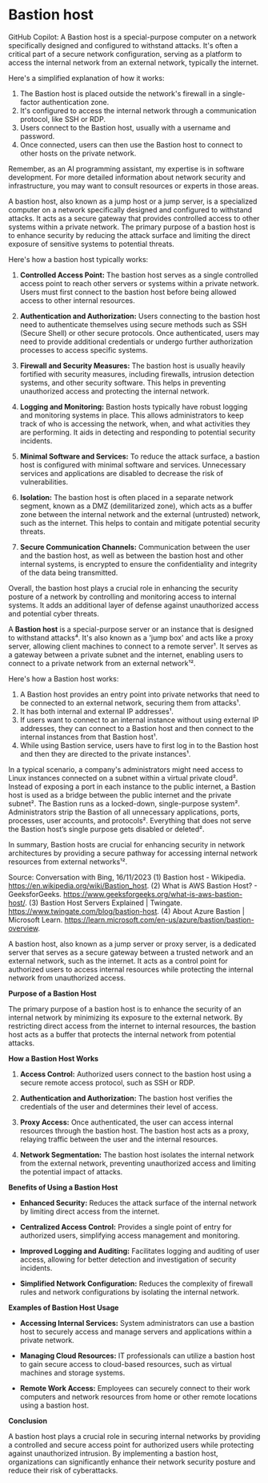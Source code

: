 # Bastion host

GitHub Copilot: A Bastion host is a special-purpose computer on a network specifically designed and configured to withstand attacks. It's often a critical part of a secure network configuration, serving as a platform to access the internal network from an external network, typically the internet.

Here's a simplified explanation of how it works:

1. The Bastion host is placed outside the network's firewall in a single-factor authentication zone.
2. It's configured to access the internal network through a communication protocol, like SSH or RDP.
3. Users connect to the Bastion host, usually with a username and password.
4. Once connected, users can then use the Bastion host to connect to other hosts on the private network.

Remember, as an AI programming assistant, my expertise is in software development. For more detailed information about network security and infrastructure, you may want to consult resources or experts in those areas.

A bastion host, also known as a jump host or a jump server, is a specialized computer on a network specifically designed and configured to withstand attacks. It acts as a secure gateway that provides controlled access to other systems within a private network. The primary purpose of a bastion host is to enhance security by reducing the attack surface and limiting the direct exposure of sensitive systems to potential threats.

Here's how a bastion host typically works:

1. **Controlled Access Point:** The bastion host serves as a single controlled access point to reach other servers or systems within a private network. Users must first connect to the bastion host before being allowed access to other internal resources.

2. **Authentication and Authorization:** Users connecting to the bastion host need to authenticate themselves using secure methods such as SSH (Secure Shell) or other secure protocols. Once authenticated, users may need to provide additional credentials or undergo further authorization processes to access specific systems.

3. **Firewall and Security Measures:** The bastion host is usually heavily fortified with security measures, including firewalls, intrusion detection systems, and other security software. This helps in preventing unauthorized access and protecting the internal network.

4. **Logging and Monitoring:** Bastion hosts typically have robust logging and monitoring systems in place. This allows administrators to keep track of who is accessing the network, when, and what activities they are performing. It aids in detecting and responding to potential security incidents.

5. **Minimal Software and Services:** To reduce the attack surface, a bastion host is configured with minimal software and services. Unnecessary services and applications are disabled to decrease the risk of vulnerabilities.

6. **Isolation:** The bastion host is often placed in a separate network segment, known as a DMZ (demilitarized zone), which acts as a buffer zone between the internal network and the external (untrusted) network, such as the internet. This helps to contain and mitigate potential security threats.

7. **Secure Communication Channels:** Communication between the user and the bastion host, as well as between the bastion host and other internal systems, is encrypted to ensure the confidentiality and integrity of the data being transmitted.

Overall, the bastion host plays a crucial role in enhancing the security posture of a network by controlling and monitoring access to internal systems. It adds an additional layer of defense against unauthorized access and potential cyber threats.

A **Bastion host** is a special-purpose server or an instance that is designed to withstand attacks⁴. It's also known as a 'jump box' and acts like a proxy server, allowing client machines to connect to a remote server¹. It serves as a gateway between a private subnet and the internet, enabling users to connect to a private network from an external network¹².

Here's how a Bastion host works:
1. A Bastion host provides an entry point into private networks that need to be connected to an external network, securing them from attacks¹.
2. It has both internal and external IP addresses¹.
3. If users want to connect to an internal instance without using external IP addresses, they can connect to a Bastion host and then connect to the internal instances from that Bastion host¹.
4. While using Bastion service, users have to first log in to the Bastion host and then they are directed to the private instances¹.

In a typical scenario, a company's administrators might need access to Linux instances connected on a subnet within a virtual private cloud². Instead of exposing a port in each instance to the public internet, a Bastion host is used as a bridge between the public internet and the private subnet². The Bastion runs as a locked-down, single-purpose system². Administrators strip the Bastion of all unnecessary applications, ports, processes, user accounts, and protocols². Everything that does not serve the Bastion host’s single purpose gets disabled or deleted².

In summary, Bastion hosts are crucial for enhancing security in network architectures by providing a secure pathway for accessing internal network resources from external networks¹².

Source: Conversation with Bing, 16/11/2023
(1) Bastion host - Wikipedia. https://en.wikipedia.org/wiki/Bastion_host.
(2) What is AWS Bastion Host? - GeeksforGeeks. https://www.geeksforgeeks.org/what-is-aws-bastion-host/.
(3) Bastion Host Servers Explained | Twingate. https://www.twingate.com/blog/bastion-host.
(4) About Azure Bastion | Microsoft Learn. https://learn.microsoft.com/en-us/azure/bastion/bastion-overview.

A bastion host, also known as a jump server or proxy server, is a dedicated server that serves as a secure gateway between a trusted network and an external network, such as the internet. It acts as a control point for authorized users to access internal resources while protecting the internal network from unauthorized access.

**Purpose of a Bastion Host**

The primary purpose of a bastion host is to enhance the security of an internal network by minimizing its exposure to the external network. By restricting direct access from the internet to internal resources, the bastion host acts as a buffer that protects the internal network from potential attacks.

**How a Bastion Host Works**

1. **Access Control:** Authorized users connect to the bastion host using a secure remote access protocol, such as SSH or RDP.

2. **Authentication and Authorization:** The bastion host verifies the credentials of the user and determines their level of access.

3. **Proxy Access:** Once authenticated, the user can access internal resources through the bastion host. The bastion host acts as a proxy, relaying traffic between the user and the internal resources.

4. **Network Segmentation:** The bastion host isolates the internal network from the external network, preventing unauthorized access and limiting the potential impact of attacks.

**Benefits of Using a Bastion Host**

* **Enhanced Security:** Reduces the attack surface of the internal network by limiting direct access from the internet.

* **Centralized Access Control:** Provides a single point of entry for authorized users, simplifying access management and monitoring.

* **Improved Logging and Auditing:** Facilitates logging and auditing of user access, allowing for better detection and investigation of security incidents.

* **Simplified Network Configuration:** Reduces the complexity of firewall rules and network configurations by isolating the internal network.

**Examples of Bastion Host Usage**

* **Accessing Internal Services:** System administrators can use a bastion host to securely access and manage servers and applications within a private network.

* **Managing Cloud Resources:** IT professionals can utilize a bastion host to gain secure access to cloud-based resources, such as virtual machines and storage systems.

* **Remote Work Access:** Employees can securely connect to their work computers and network resources from home or other remote locations using a bastion host.

**Conclusion**

A bastion host plays a crucial role in securing internal networks by providing a controlled and secure access point for authorized users while protecting against unauthorized intrusion. By implementing a bastion host, organizations can significantly enhance their network security posture and reduce their risk of cyberattacks.